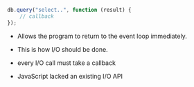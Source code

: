 ```javascript
db.query("select..", function (result) {
    // callback
});
```
* Allows the program to return to the event loop immediately.

* This is how I/O should be done. <!-- .element: class="fragment" -->

* every I/O call must take a callback <!-- .element: class="fragment" -->

* JavaScript lacked an existing I/O API <!-- .element: class="fragment" -->
